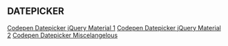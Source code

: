 ## DATEPICKER

[Codepen Datepicker jQuery Material 1](https://codepen.io/felixhaeberle/pen/EoePme)
[Codepen Datepicker jQuery Material 2](https://codepen.io/felixhaeberle/pen/ppOgwW)
[Codepen Datepicker Miscelangelous](https://codepen.io/felixhaeberle/pen/KZxVvX)
